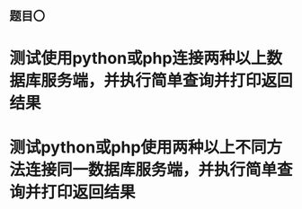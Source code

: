 ## 题目〇

# 测试使用python或php连接两种以上数据库服务端，并执行简单查询并打印返回结果

# 测试python或php使用两种以上不同方法连接同一数据库服务端，并执行简单查询并打印返回结果

